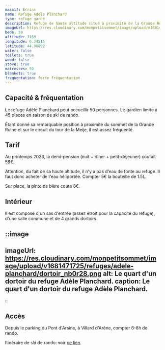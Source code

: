```yaml
---
massif: Écrins
name: Refuge Adèle Planchard
type: refuge gardé
description: Refuge de haute altitude situé à proximité de la Grande Ruine dans le massif des écrins. Une très belle halte avec vue sur la Barre des Écrins. 
imageUrl: https://res.cloudinary.com/monpetitsommet/image/upload/v1681471725/refuges/adele-planchard/refuge_ptaean.png
beds: 50
altitude: 3169
longitude: 6.34515
latitude: 44.96892
water: false
toilets: true
wood: false
stove: true
matresses: 50
blankets: true
frequentation: forte fréquentation
---
```


## Capacité & fréquentation
Le refuge Adèle Planchard peut accueillir 50 personnes. Le gardien limite à 45 places en saison de ski de rando.

Étant donné sa remarquable position à proximité du sommet de la Grande Ruine et sur le circuit du tour de la Meije, il est assez fréquenté.

## Tarif
Au printemps 2023, la demi-pension (nuit + dîner + petit-déjeuner) coutait 56€.

Attention, du fait de sa haute altitude, il n'y a pas d'eau de fonte au refuge. Il faut donc acheter de l'eau héliportée. Compter 5€ la bouteille de 1.5L.

Sur place, la pinte de bière coute 8€.

## Intérieur
Il est composé d'un sas d'entrée (assez étroit pour la capacité du refuge), d'une salle commune et de 4 grands dortoirs.

::image
---
imageUrl: https://res.cloudinary.com/monpetitsommet/image/upload/v1681471725/refuges/adele-planchard/dortoir_nb0r28.png
alt: Le quart d'un dortoir du refuge Adèle Planchard.
caption: Le quart d'un dortoir du refuge Adèle Planchard.
---
::

## Accès
Depuis le parking du Pont d'Arsine, à Villard d'Arêne, compter 6-8h de rando.

Itinéraire de ski de rando: voir [ce lien](/ski-de-rando/grande-ruine-par-plate-des-agneaux).
